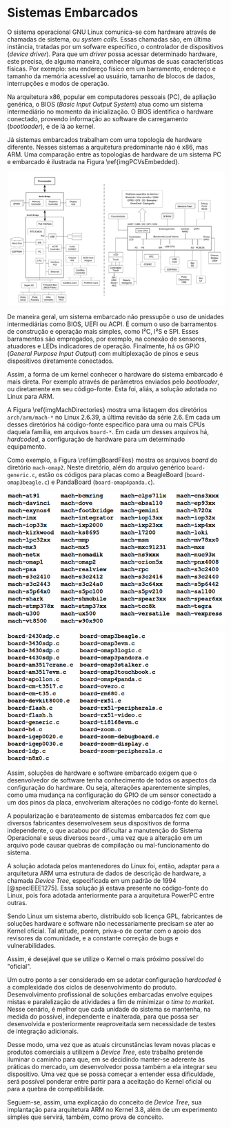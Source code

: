 <!--
  TODO:
    (*) Referências adicionais, caso sejam necessárias:
      https://www.kernel.org/doc/Documentation/arm/Booting
      https://lists.ozlabs.org/pipermail/devicetree-discuss/2010-May/002132.html
-->

# Sistemas Embarcados

O sistema operacional GNU Linux comunica-se com hardware através de chamadas de sistema, ou _system calls_. Essas chamadas são, em última instância, tratadas por um sofware específico, o controlador de dispositivos (_device driver_). Para que um _driver_ possa acessar determinado hardware, este precisa, de alguma maneira, conhecer algumas de suas características físicas. Por exemplo: seu endereço físico em um barramento, endereço e tamanho da memória acessível ao usuário, tamanho de blocos de dados, interrupções e modos de operação.

Na arquitetura x86, popular em computadores pessoais (PC), de apliação genérica, o BIOS (_Basic Input Output System_) atua como um sistema intermediário no momento da inicialização. O BIOS identifica o hardware conectado, provendo informação ao software de carregamento (_bootloader_), e de lá ao kernel.

Já sistemas embarcados trabalham com uma topologia de hardware diferente. Nesses sistemas a arquitetura predominante não é x86, mas ARM. Uma comparação entre as topologias de hardware de um sistema PC e embarcado é ilustrada na Figura \ref{imgPCVsEmbedded}.

![Comparação entre sistemas PC (esq) e embarcados (dir). Adaptado de [@bookELDD]\label{imgPCVsEmbedded}](src/images/imgPCVsEmbedded.png)

De maneira geral, um sistema embarcado não pressupõe o uso de unidades intermediárias como BIOS, UEFI ou ACPI. É comum o uso de barramentos de construção e operação mais simples, como I²C, I²S e SPI. Esses barramentos são empregados, por exemplo, na conexão de sensores, atuadores e LEDs indicadores de operação. Finalmente, há os GPIO (_General Purpose Input Output_) com multiplexação de pinos e seus dispositivos diretamente conectados.

Assim, a forma de um kernel conhecer o hardware do sistema embarcado é mais direta. Por exemplo através de parâmetros enviados pelo _bootloader_, ou diretamente em seu código-fonte. Esta foi, aliás, a solução adotada no Linux para ARM.

A Figura \ref{imgMachDirectories} mostra uma listagem dos diretórios `arch/arm/mach-*` no Linux 2.6.39, a última revisão da série 2.6. Em cada um desses diretórios há código-fonte específico para uma ou mais CPUs daquela família, em arquivos `board-*`. Em cada um desses arquivos há, _hardcoded_, a configuração de hardware para um determinado equipamento.

Como exemplo, a Figura \ref{imgBoardFiles} mostra os arquivos _board_ do diretório `mach-omap2`. Neste diretório, além do arquivo genérico `board-generic.c`, estão os códigos para placas como a BeagleBoard (`board-omap3beagle.c`) e PandaBoard (`board-omap4panda.c`).

![Diretórios `mach-*`\label{imgMachDirectories}](src/images/imgMachDirectories.png)

![Arquivos `board-*`\label{imgBoardFiles}](src/images/imgBoardFiles.png)

Assim, soluções de hardware e software embarcado exigem que o desenvolvedor de software tenha conhecimento de todos os aspectos da configuração do hardware. Ou seja, alterações aparentemente simples, como uma mudança na configuração do GPIO de um sensor conectado a um dos pinos da placa, envolveriam alterações no código-fonte do kernel.

A popularização e barateamento de sistemas embarcados fez com que diversos fabricantes desenvolvesem seus dispositivos de forma independente, o que acabou por dificultar a manutenção do Sistema Operacional e seus diversos `board-`, uma vez que a alteração em um arquivo pode causar quebras de compilação ou mal-funcionamento do sistema.

A solução adotada pelos mantenedores do Linux foi, então, adaptar para a arquitetura ARM uma estrutura de dados de descrição de hardware, a chamada _Device Tree_, especificada em um padrão de 1994 [@specIEEE1275]. Essa solução já estava presente no código-fonte do Linux, pois fora adotada anteriormente para a arquitetura PowerPC entre outras.

Sendo Linux um sistema aberto, distribuído sob licença GPL, fabricantes de soluções hardware e software não necessariamente precisam se ater ao Kernel oficial. Tal atitude, porém, priva-o de contar com o apoio dos revisores da comunidade, e a constante correção de bugs e vulnerabilidades.

Assim, é desejável que se utilize o Kernel o mais próximo possível do "oficial".

Um outro ponto a ser considerado em se adotar configuração _hardcoded_ é a complexidade dos ciclos de desenvolvimento do produto. Desenvolvimento profissional de soluções embarcadas envolve equipes mistas e paralelização de atividades a fim de minimizar o _time to market_. Nesse cenário, é melhor que cada unidade do sistema se mantenha, na medida do possível, independente e inalterada, para que possa ser desenvolvida e posteriormente reaproveitada sem necessidade de testes de integração adicionais.

Desse modo, uma vez que as atuais circunstâncias levam novas placas e produtos comerciais a utilizem a _Device Tree_, este trabalho pretende iluminar o caminho para que, em se decidindo manter-se aderente às práticas do mercado, um desenvolvedor possa também a ela integrar seu dispositivo. Uma vez que se possa começar a entender essa dificuldade, será possível ponderar entre partir para a aceitação do Kernel oficial ou para a quebra de compatibilidade.

Seguem-se, assim, uma explicação do conceito de _Device Tree_, sua implantação para arquitetura ARM no Kernel 3.8, além de um experimento simples que servirá, também, como prova de conceito.
